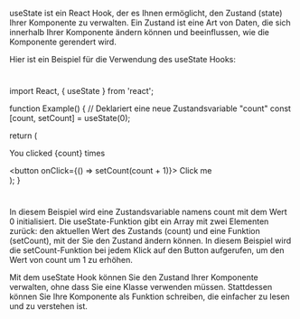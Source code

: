 useState ist ein React Hook, der es Ihnen ermöglicht, den Zustand (state) Ihrer Komponente zu verwalten. Ein Zustand ist eine Art von Daten, die sich innerhalb Ihrer Komponente ändern können und beeinflussen, wie die Komponente gerendert wird.

Hier ist ein Beispiel für die Verwendung des useState Hooks:

#
import React, { useState } from 'react';

function Example() {
  // Deklariert eine neue Zustandsvariable "count"
  const [count, setCount] = useState(0);

  return (
    <div>
      <p>You clicked {count} times</p>
      <button onClick={() => setCount(count + 1)}>
        Click me
      </button>
    </div>
  );
}
#

In diesem Beispiel wird eine Zustandsvariable namens count mit dem Wert 0 initialisiert. Die useState-Funktion gibt ein Array mit zwei Elementen zurück: den aktuellen Wert des Zustands (count) und eine Funktion (setCount), mit der Sie den Zustand ändern können. In diesem Beispiel wird die setCount-Funktion bei jedem Klick auf den Button aufgerufen, um den Wert von count um 1 zu erhöhen.

Mit dem useState Hook können Sie den Zustand Ihrer Komponente verwalten, ohne dass Sie eine Klasse verwenden müssen. Stattdessen können Sie Ihre Komponente als Funktion schreiben, die einfacher zu lesen und zu verstehen ist.